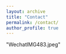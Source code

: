 ```yaml
---
layout: archive
title: "Contact"
permalink: /contact/
author_profile: true
---
```


"WechatIMG483.jpeg"


